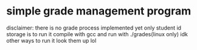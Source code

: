 # simple grade management program

disclaimer: there is no grade process implemented yet only student id storage is
to run it compile with gcc and run with ./grades(linux only)
idk other ways to run it look them up lol